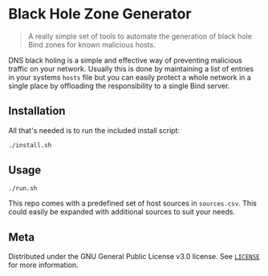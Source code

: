 # Black Hole Zone Generator

> A really simple set of tools to automate the generation of black hole Bind zones for known malicious hosts.

DNS black holing is a simple and effective way of preventing malicious traffic on your network. Usually this is done by
 maintaining a list of entries in your systems `hosts` file but you can easily protect a whole network in a single place
 by offloading the responsibility to a single Bind server.

## Installation

All that's needed is to run the included install script:

```sh
./install.sh
```

## Usage

```
./run.sh
```

This repo comes with a predefined set of host sources in `sources.csv`. This could easily be expanded with additional 
 sources to suit your needs.

## Meta

Distributed under the GNU General Public License v3.0 license. See [`LICENSE`](https://github.com/moebrowne/bind-blackhole/blob/develop/LICENCE) for more information.
